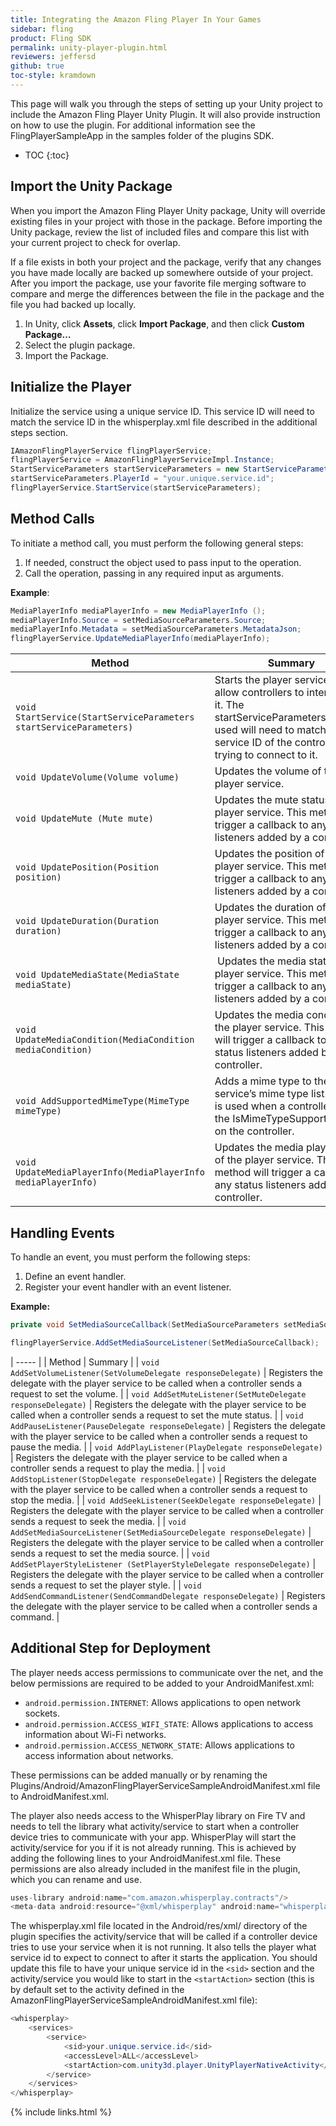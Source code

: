 ```yaml
---
title: Integrating the Amazon Fling Player In Your Games
sidebar: fling
product: Fling SDK
permalink: unity-player-plugin.html
reviewers: jeffersd
github: true
toc-style: kramdown
---
```


This page will walk you through the steps of setting up your Unity project to include the Amazon Fling Player Unity Plugin. It will also provide instruction on how to use the plugin. For additional information see the FlingPlayerSampleApp in the samples folder of the plugins SDK.

* TOC
{:toc}

## Import the Unity Package

When you import the Amazon Fling Player Unity package, Unity will override existing files in your project with those in the package. Before importing the Unity package, review the list of included files and compare this list with your current project to check for overlap.

If a file exists in both your project and the package, verify that any changes you have made locally are backed up somewhere outside of your project. After you import the package, use your favorite file merging software to compare and merge the differences between the file in the package and the file you had backed up locally.

1.  In Unity, click **Assets**, click **Import Package**, and then click **Custom Package…**  
2.  Select the plugin package.  
3.  Import the Package.

## Initialize the Player

Initialize the service using a unique service ID. This service ID will need to match the service ID in the whisperplay.xml file described in the additional steps section.

```java
IAmazonFlingPlayerService flingPlayerService;
flingPlayerService = AmazonFlingPlayerServiceImpl.Instance;
StartServiceParameters startServiceParameters = new StartServiceParameters();
startServiceParameters.PlayerId = "your.unique.service.id";
flingPlayerService.StartService(startServiceParameters);
```

## Method Calls

To initiate a method call, you must perform the following general steps:

1.  If needed, construct the object used to pass input to the operation.
2.  Call the operation, passing in any required input as arguments.

**Example**:

```java
MediaPlayerInfo mediaPlayerInfo = new MediaPlayerInfo ();
mediaPlayerInfo.Source = setMediaSourceParameters.Source;
mediaPlayerInfo.Metadata = setMediaSourceParameters.MetadataJson;
flingPlayerService.UpdateMediaPlayerInfo(mediaPlayerInfo);
```

| Method | Summary |
|------|---------|
| `void StartService(StartServiceParameters startServiceParameters)` | Starts the player service to allow controllers to interact with it. The startServiceParameters.PlayerID used will need to match the service ID of the controller trying to connect to it. |
| `void UpdateVolume(Volume volume)` | Updates the volume of the player service. |
| `void UpdateMute (Mute mute)`| Updates the mute status of the player service. This method will trigger a callback to any status listeners added by a controller.|
| `void UpdatePosition(Position position)` | Updates the position of the player service. This method will trigger a callback to any status listeners added by a controller.|
| `void UpdateDuration(Duration duration)`| Updates the duration of the player service. This method will trigger a callback to any status listeners added by a controller. |
| `void UpdateMediaState(MediaState mediaState)` |  Updates the media state of the player service. This method will trigger a callback to any status listeners added by a controller. |
| `void UpdateMediaCondition(MediaCondition mediaCondition)` | Updates the media condition of the player service. This method will trigger a callback to any status listeners added by a controller. |
| `void AddSupportedMimeType(MimeType mimeType)` | Adds a mime type to the player service’s mime type list. The list is used when a controller calls the IsMimeTypeSupported() API on the controller. |
| `void UpdateMediaPlayerInfo(MediaPlayerInfo mediaPlayerInfo)`| Updates the media player info of the player service. This method will trigger a callback to any status listeners added by a controller. |

## Handling Events

To handle an event, you must perform the following steps:

1.  Define an event handler.
2.  Register your event handler with an event listener.

**Example:**

```java
private void SetMediaSourceCallback(SetMediaSourceParameters setMediaSourceParameters) {}

flingPlayerService.AddSetMediaSourceListener(SetMediaSourceCallback);
```

| ----- |
| Method |  Summary |
|  `void AddSetVolumeListener(SetVolumeDelegate responseDelegate)` |   Registers the delegate with the player service to be called when a controller sends a request to set the volume. |
|  `void AddSetMuteListener(SetMuteDelegate responseDelegate)` |   Registers the delegate with the player service to be called when a controller sends a request to set the mute status. |
|  `void AddPauseListener(PauseDelegate responseDelegate)` |   Registers the delegate with the player service to be called when a controller sends a request to pause the media. |
|  `void AddPlayListener(PlayDelegate responseDelegate)` |   Registers the delegate with the player service to be called when a controller sends a request to play the media. |
|  `void AddStopListener(StopDelegate responseDelegate)` |   Registers the delegate with the player service to be called when a controller sends a request to stop the media. |
|  `void AddSeekListener(SeekDelegate responseDelegate)` |   Registers the delegate with the player service to be called when a controller sends a request to seek the media. |
|  `void AddSetMediaSourceListener(SetMediaSourceDelegate responseDelegate)` |   Registers the delegate with the player service to be called when a controller sends a request to set the media source. |
|  `void AddSetPlayerStyleListener (SetPlayerStyleDelegate responseDelegate)` |   Registers the delegate with the player service to be called when a controller sends a request to set the player style. |
|  `void AddSendCommandListener(SendCommandDelegate responseDelegate)` |   Registers the delegate with the player service to be called when a controller sends a command. |  

## Additional Step for Deployment

The player needs access permissions to communicate over the net, and the below permissions are required to be added to your AndroidManifest.xml:

*  `android.permission.INTERNET`: Allows applications to open network sockets.
*  `android.permission.ACCESS_WIFI_STATE`: Allows applications to access information about Wi-Fi networks.
*  `android.permission.ACCESS_NETWORK_STATE`: Allows applications to access information about networks.

These permissions can be added manually or by renaming the Plugins/Android/AmazonFlingPlayerServiceSampleAndroidManifest.xml file to AndroidManifest.xml.

The player also needs access to the WhisperPlay library on Fire TV and needs to tell the library what activity/service to start when a controller device tries to communicate with your app. WhisperPlay will start the activity/service for you if it is not already running. This is achieved by adding the following lines to your AndroidManifest.xml file. These permissions are also already included in the manifest file in the plugin, which you can rename and use.

```java
uses-library android:name="com.amazon.whisperplay.contracts"/>
<meta-data android:resource="@xml/whisperplay" android:name="whisperplay"/>
```

The whisperplay.xml file located in the Android/res/xml/ directory of the plugin specifies the activity/service that will be called if a controller device tries to use your service when it is not running. It also tells the player what service id to expect to connect to after it starts the application. You should update this file to have your unique service id in the `<sid>` section and the activity/service you would like to start in the `<startAction>` section (this is by default set to the activity defined in the AmazonFlingPlayerServiceSampleAndroidManifest.xml file):

```java
<whisperplay>
    <services>
        <service>
            <sid>your.unique.service.id</sid>
            <accessLevel>ALL</accessLevel>
            <startAction>com.unity3d.player.UnityPlayerNativeActivity</startAction>
        </service>
    </services>
</whisperplay>
```

{% include links.html %}
